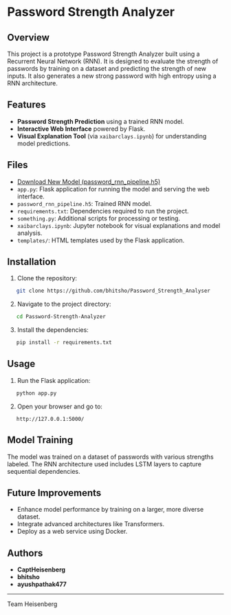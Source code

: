 # Password Strength Analyzer 

## Overview
This project is a prototype Password Strength Analyzer built using a Recurrent Neural Network (RNN). It is designed to evaluate the strength of passwords by training on a dataset and predicting the strength of new inputs. It also generates a new strong password with high entropy using a RNN architecture. 

## Features
- **Password Strength Prediction** using a trained RNN model.
- **Interactive Web Interface** powered by Flask.
- **Visual Explanation Tool** (via `xaibarclays.ipynb`) for understanding model predictions.

## Files
- [Download New Model (password_rnn_pipeline.h5)](https://drive.google.com/file/d/1Ryrpf1Fuy-cihvvRQhQtFBPKhzcV5yK6/view?usp=sharing)
- `app.py`: Flask application for running the model and serving the web interface.
- `password_rnn_pipeline.h5`: Trained RNN model.
- `requirements.txt`: Dependencies required to run the project.
- `something.py`: Additional scripts for processing or testing.
- `xaibarclays.ipynb`: Jupyter notebook for visual explanations and model analysis.
- `templates/`: HTML templates used by the Flask application.

## Installation
1. Clone the repository:
```bash
   git clone https://github.com/bhitsho/Password_Strength_Analyser
```

2. Navigate to the project directory:
```bash
   cd Password-Strength-Analyzer
```

3. Install the dependencies:
```bash
   pip install -r requirements.txt
```

## Usage
1. Run the Flask application:
```bash
   python app.py
```

2. Open your browser and go to:
```
   http://127.0.0.1:5000/
```

## Model Training
The model was trained on a dataset of passwords with various strengths labeled. The RNN architecture used includes LSTM layers to capture sequential dependencies.

## Future Improvements
- Enhance model performance by training on a larger, more diverse dataset.
- Integrate advanced architectures like Transformers.
- Deploy as a web service using Docker.


## Authors
- **CaptHeisenberg**
- **bhitsho**
- **ayushpathak477**

---

Team Heisenberg

